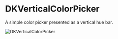 # DKVerticalColorPicker
A simple color picker presented as a vertical hue bar.

![DKVerticalColorPicker](https://raw.githubusercontent.com/davecom/DKVerticalColorPicker/master/DKVerticalColorPicker.png)
